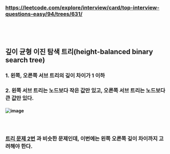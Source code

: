 ### https://leetcode.com/explore/interview/card/top-interview-questions-easy/94/trees/631/
### <br/><br/>

## 깊이 균형 이진 탐색 트리(height-balanced binary search tree)
### 1. 왼쪽, 오른쪽 서브 트리의 깊이 차이가 1 이하
### 2. 왼쪽 서브 트리는 노드보다 작은 값만 있고, 오른쪽 서브 트리는 노드보다 큰 값만 있다.
#### ![image](https://github.com/user-attachments/assets/f577514a-6d9e-4bc6-8892-ebca177def73)
### <br/>

### [트리 문제 2번](https://github.com/Shin-jongwhan/leetcode/tree/main/Top_interview_question/4_Trees/2_Validate_Binary_Search_Tree) 과 비슷한 문제인데, 이번에는 왼쪽 오른쪽 깊이 차이까지 고려해야 한다.
### <br/><br/>


